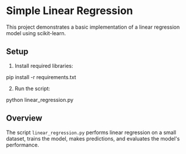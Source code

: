 # Simple Linear Regression

This project demonstrates a basic implementation of a linear regression model using scikit-learn.

## Setup

1. Install required libraries:

pip install -r requirements.txt

2. Run the script:

python linear_regression.py


## Overview

The script `linear_regression.py` performs linear regression on a small dataset, trains the model, makes predictions, and evaluates the model's performance.

